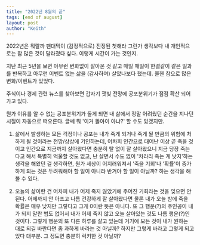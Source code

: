 ```yaml
---
title: "2022년 8월의 끝"
tags: [end of august]
layout: post
author: "Keith"
---
```


2022년은 뭐랄까 팬대믹이 (감정적으로) 진정된 첫해라 그런가 생각보다 내 개인적으로는 참 많은 것이 달라졌다 싶다. 이렇게 시간이 가는 것인지.

지난 최근 5년을 보면 아무런 변화없이 살아온 것 같고 매일 매일이 한결같이 같은 일과를 반복하고 아무런 이벤트 없는 삶을 (감사하며) 살았나보다 했는데. 올핸 참으로 많은 변화/이벤트가 있었다.

주식이나 경제 관련 뉴스를 찾아보면 갑자기 잿빛 전망에 공포분위기가 점점 확산 되어가고 있다. 

뭔가 이유를 알 수 없는 공포분위기가 돌게 되면 내 삶에서 정말 어려웠던 순간을 지나던 시절이 자동으로 떠오른다. 글쎄 뭐 '이거 똘아이 아냐?' 할 수도 있겠지만.

1. 삶에서 발생하는 모든 걱정이나 공포는 내가 죽게 되거나 죽게 될 만큼의 위험에 처하게 될 것이라는 전망/상상에 기인하는데, 어차피 인간으로 태어난 이상 곧 죽을 것이고 인간으로 지금까지 살아왔다면 충분히 탈 없이 잘 살아왔으니 지금 당장 죽는다고 해서 특별히 억울할 것도 없고, 난 살면서 수도 없이 '차라리 죽는 게 낫지'하는 생각을 해왔던 걸 생각하면, 뭔가 세상이 어지러워져서 '죽을 기회'나 '확률'이 증가하게 되는 것은 두려워해야 할 일이 아니라 반겨야 할 일이 아닐까? 하는 생각을 해 볼 수 있다.

2. 오늘의 삶이란 건 어차피 내가 어제 죽지 않았기에 주어진 기회라는 것을 잊으면 안된다. 어제까지 안 아프고 나름 건강하게 잘 살아왔다면 물론 내가 오늘 밤에 죽을 확률은 매우 낮지만 그렇다고 그게 0이란 뜻은 아니다. 또 그 행운(?)의 주인공이 내가 되지 말란 법도 없어서 내가 어제 죽지 않고 오늘 살아있는 것도 나름 행운(?)인 것이다. 그렇게 행운의 또 다른 하루를 살고 있는데 거기에 모든 것이 내가 원하는 대로 되길 바란다면 좀 과하게 바라는 것 아닐까? 하지만 그렇게 바라고 그렇게 되고 있다 대부분. 그 정도면 충분히 럭키한 것 아닐까?

